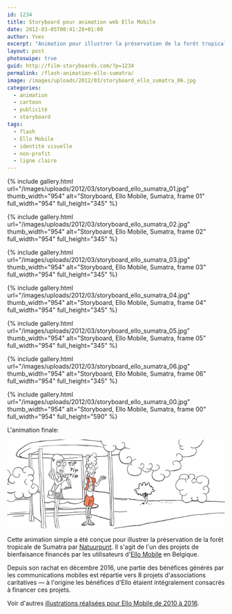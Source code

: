 ```yaml
---
id: 1234
title: Storyboard pour animation web Ello Mobile
date: 2012-03-05T00:41:28+01:00
author: Yves
excerpt: "Animation pour illustrer la préservation de la forêt tropicale de Sumatra, l'un des projets de bienfaisance (Natuurpunt) financés par les utilisateurs d'Ello Mobile en Belgique."
layout: post
photoswipe: true
guid: http://film-storyboards.com/?p=1234
permalink: /flash-animation-ello-sumatra/
image: /images/uploads/2012/03/storyboard_ello_sumatra_06.jpg
categories:
  - animation
  - cartoon
  - publicité
  - storyboard
tags:
  - flash
  - Ello Mobile
  - identité visuelle
  - non-profit
  - ligne claire
---
```


<div class="photoswipe-gallery">
{% include gallery.html
 url="/images/uploads/2012/03/storyboard_ello_sumatra_01.jpg"
 thumb_width="954" alt="Storyboard, Ello Mobile, Sumatra, frame 01"
 full_width="954" full_height="345"
%}

{% include gallery.html
 url="/images/uploads/2012/03/storyboard_ello_sumatra_02.jpg"
 thumb_width="954" alt="Storyboard, Ello Mobile, Sumatra, frame 02"
 full_width="954" full_height="345"
%}

{% include gallery.html
 url="/images/uploads/2012/03/storyboard_ello_sumatra_03.jpg"
 thumb_width="954" alt="Storyboard, Ello Mobile, Sumatra, frame 03"
 full_width="954" full_height="345"
%}

{% include gallery.html
 url="/images/uploads/2012/03/storyboard_ello_sumatra_04.jpg"
 thumb_width="954" alt="Storyboard, Ello Mobile, Sumatra, frame 04"
 full_width="954" full_height="345"
%}

{% include gallery.html
 url="/images/uploads/2012/03/storyboard_ello_sumatra_05.jpg"
 thumb_width="954" alt="Storyboard, Ello Mobile, Sumatra, frame 05"
 full_width="954" full_height="345"
%}

{% include gallery.html
 url="/images/uploads/2012/03/storyboard_ello_sumatra_06.jpg"
 thumb_width="954" alt="Storyboard, Ello Mobile, Sumatra, frame 06"
 full_width="954" full_height="345"
%}

{% include gallery.html
 url="/images/uploads/2012/03/storyboard_ello_sumatra_00.jpg"
 thumb_width="954" alt="Storyboard, Ello Mobile, Sumatra, frame 00"
 full_width="954" full_height="590"
%}

</div>



L'animation finale:

![Ello Mobile Sumatra](/images/uploads/2012/03/Ello_Sumatra_JoelElla_NL.gif)



Cette animation simple a été conçue pour illustrer la préservation de la forêt tropicale de Sumatra par <a title="Natuurpunt" href="http://www.natuurpunt.be/" target="_blank" rel="noopener">Natuurpunt</a>. Il s'agit de l'un des projets de bienfaisance financés par les utilisateurs d'<a title="Ello Mobile" href="http://www.ello-mobile.be" target="_blank" rel="noopener">Ello Mobile</a> en Belgique.

Depuis son rachat en décembre 2016, une partie des bénéfices générés par les communications mobiles est répartie vers 8 projets d'associations caritatives — à l'origine les bénéfices d'Ello étaient intégralement consacrés à financer ces projets.

Voir d'autres [illustrations réalisées pour Ello Mobile de 2010 à 2016](https://film-storyboards.tumblr.com/tagged/ello-mobile).